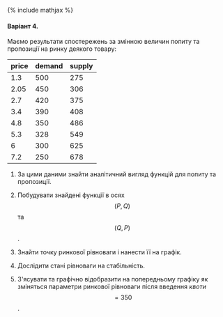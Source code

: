 {% include mathjax %}

#### Варіант 4.

Маємо результати спостережень за змінною величин попиту та пропозиції на ринку деякого товару:

price | demand | supply
----- | ------ | ------
  1.3 |    500 |    275
 2.05 |    450 |    306
  2.7 |    420 |    375
  3.4 |    390 |    408
  4.8 |    350 |    486
  5.3 |    328 |    549
   6  |    300 |    625
  7.2 |    250 |    678

1. За цими даними знайти аналітичний вигляд функцій для попиту та пропозиції.

2. Побудувати знайдені функції в осях $$(P, Q)$$ та $$(Q, P)$$.

  1. Знайти точку ринкової рівноваги і нанести її на графік.

  2. Дослідити стані рівноваги на стабільність.

3. З'ясувати та графічно відобразити на попередньому графіку як зміняться параметри ринкової рівноваги після введення _квоти_ $$=350$$.
